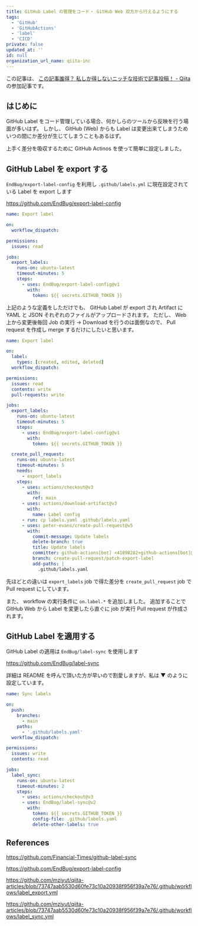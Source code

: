 ```yaml
---
title: GitHub Label の管理をコード・ GitHub Web 双方から行えるようにする
tags:
  - 'GitHub'
  - 'GitHubActions'
  - 'label'
  - 'CICD'
private: false
updated_at: ''
id: null
organization_url_name: qiita-inc
---
```


この記事は、 [この記事誰得？ 私しか得しないニッチな技術で記事投稿！ - Qiita](https://qiita.com/official-events/5d4f04cf2ba0cdbc8821) の参加記事です。

## はじめに

GitHub Label をコード管理している場合、何かしらのツールから反映を行う場面が多いはず。
しかし、 GitHub (Web) からも Label は変更出来てしまうためいつの間にか差分が生じてしまうこともあるはず。

上手く差分を吸収するために GitHub Actinos を使って簡単に設定しました。

## GitHub Label を export する

`EndBug/export-label-config` を利用し `.github/labels.yml` に現在設定されている Label を export します

https://github.com/EndBug/export-label-config

```yaml:.github/workflows/label_export.yml
name: Export label

on:
  workflow_dispatch:

permissions:
  issues: read

jobs:
  export_labels:
    runs-on: ubuntu-latest
    timeout-minutes: 5
    steps:
      - uses: EndBug/export-label-config@v1
        with:
          token: ${{ secrets.GITHUB_TOKEN }}
```

上記のような定義をしただけでも、 GitHub Label が export され Artifact に YAML と JSON それぞれのファイルがアップロードされます。
ただし、 Web 上から変更後毎回 Job の実行 → Download を行うのは面倒なので、 Pull request を作成し merge するだけにしたいと思います。

```yaml:.github/workflows/label_export.yml
name: Export label

on:
  label:
    types: [created, edited, deleted]
  workflow_dispatch:

permissions:
  issues: read
  contents: write
  pull-requests: write

jobs:
  export_labels:
    runs-on: ubuntu-latest
    timeout-minutes: 5
    steps:
      - uses: EndBug/export-label-config@v1
        with:
          token: ${{ secrets.GITHUB_TOKEN }}

  create_pull_request:
    runs-on: ubuntu-latest
    timeout-minutes: 5
    needs:
      - export_labels
    steps:
      - uses: actions/checkout@v3
        with:
          ref: main
      - uses: actions/download-artifact@v3
        with:
          name: Label config
      - run: cp labels.yaml .github/labels.yaml
      - uses: peter-evans/create-pull-request@v5
        with:
          commit-message: Update labels
          delete-branch: true
          title: Update labels
          committer: github-actions[bot] <41898282+github-actions[bot]@users.noreply.github.com>
          branch: create-pull-request/patch-export-label
          add-paths: |
            .github/labels.yaml
```

先ほどとの違いは `export_labels` job で得た差分を `create_pull_request` job で Pull request にしています。

また、 workflow の実行条件に `on.label.*` を追加しました。
追加することで GitHub Web から Label を変更したら直ぐに job が実行 Pull request が作成されます。

## GitHub Label を適用する

GitHub Label の適用は `EndBug/label-sync` を使用します

https://github.com/EndBug/label-sync

詳細は README を呼んで頂いた方が早いので割愛しますが、私は ▼ のように設定しています。

```yaml:.github/workflows/label_sync.yml
name: Sync labels

on:
  push:
    branches:
      - main
    paths:
      - '.github/labels.yaml'
  workflow_dispatch:

permissions:
  issues: write
  contents: read

jobs:
  label_sync:
    runs-on: ubuntu-latest
    timeout-minutes: 2
    steps:
      - uses: actions/checkout@v3
      - uses: EndBug/label-sync@v2
        with:
          token: ${{ secrets.GITHUB_TOKEN }}
          config-file: .github/labels.yaml
          delete-other-labels: true
```

## References

https://github.com/Financial-Times/github-label-sync

https://github.com/EndBug/export-label-config

https://github.com/mziyut/qiita-articles/blob/73747aab5530d60fe73c10a20938f956f39a7e76/.github/workflows/label_export.yml

https://github.com/mziyut/qiita-articles/blob/73747aab5530d60fe73c10a20938f956f39a7e76/.github/workflows/label_sync.yml
